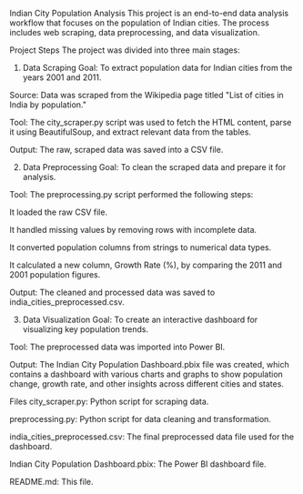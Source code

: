 Indian City Population Analysis
This project is an end-to-end data analysis workflow that focuses on the population of Indian cities. The process includes web scraping, data preprocessing, and data visualization.

Project Steps
The project was divided into three main stages:

1. Data Scraping
Goal: To extract population data for Indian cities from the years 2001 and 2011.

Source: Data was scraped from the Wikipedia page titled "List of cities in India by population."

Tool: The city_scraper.py script was used to fetch the HTML content, parse it using BeautifulSoup, and extract relevant data from the tables.

Output: The raw, scraped data was saved into a CSV file.

2. Data Preprocessing
Goal: To clean the scraped data and prepare it for analysis.

Tool: The preprocessing.py script performed the following steps:

It loaded the raw CSV file.

It handled missing values by removing rows with incomplete data.

It converted population columns from strings to numerical data types.

It calculated a new column, Growth Rate (%), by comparing the 2011 and 2001 population figures.

Output: The cleaned and processed data was saved to india_cities_preprocessed.csv.

3. Data Visualization
Goal: To create an interactive dashboard for visualizing key population trends.

Tool: The preprocessed data was imported into Power BI.

Output: The Indian City Population Dashboard.pbix file was created, which contains a dashboard with various charts and graphs to show population change, growth rate, and other insights across different cities and states.

Files
city_scraper.py: Python script for scraping data.

preprocessing.py: Python script for data cleaning and transformation.

india_cities_preprocessed.csv: The final preprocessed data file used for the dashboard.

Indian City Population Dashboard.pbix: The Power BI dashboard file.

README.md: This file.
